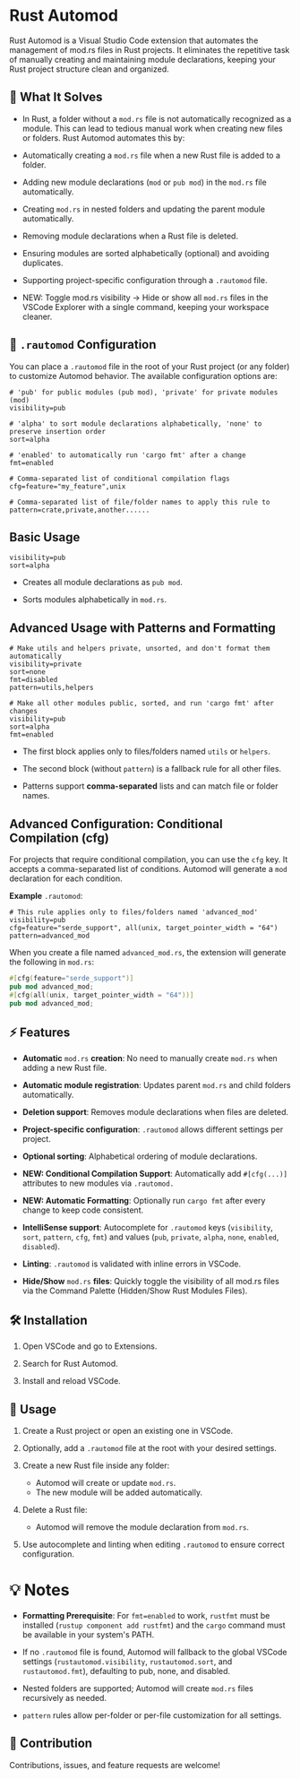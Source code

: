 # Rust Automod

Rust Automod is a Visual Studio Code extension that automates the management of mod.rs files in Rust projects. It eliminates the repetitive task of manually creating and maintaining module declarations, keeping your Rust project structure clean and organized.

## 🚀 What It Solves

- In Rust, a folder without a `mod.rs` file is not automatically recognized as a module. This can lead to tedious manual work when creating new files or folders. Rust Automod automates this by:

- Automatically creating a `mod.rs` file when a new Rust file is added to a folder.

- Adding new module declarations (`mod` or `pub mod`) in the `mod.rs` file automatically.

- Creating `mod.rs` in nested folders and updating the parent module automatically.

- Removing module declarations when a Rust file is deleted.

- Ensuring modules are sorted alphabetically (optional) and avoiding duplicates.

- Supporting project-specific configuration through a `.rautomod` file.

- NEW: Toggle mod.rs visibility → Hide or show all `mod.rs` files in the VSCode Explorer with a single command, keeping your workspace cleaner.

## 📁 `.rautomod` Configuration

You can place a `.rautomod` file in the root of your Rust project (or any folder) to customize Automod behavior. The available configuration options are:

```.rautomod
# 'pub' for public modules (pub mod), 'private' for private modules (mod)
visibility=pub

# 'alpha' to sort module declarations alphabetically, 'none' to preserve insertion order
sort=alpha          

# 'enabled' to automatically run 'cargo fmt' after a change
fmt=enabled

# Comma-separated list of conditional compilation flags
cfg=feature="my_feature",unix

# Comma-separated list of file/folder names to apply this rule to
pattern=crate,private,another......
```

## Basic Usage

```.rautomod
visibility=pub
sort=alpha
```

- Creates all module declarations as `pub mod`.

- Sorts modules alphabetically in `mod.rs`.

## Advanced Usage with Patterns and Formatting

```.rautomod
# Make utils and helpers private, unsorted, and don't format them automatically
visibility=private
sort=none
fmt=disabled
pattern=utils,helpers

# Make all other modules public, sorted, and run 'cargo fmt' after changes
visibility=pub
sort=alpha
fmt=enabled
```

- The first block applies only to files/folders named `utils` or `helpers`.

- The second block (without `pattern`) is a fallback rule for all other files.

- Patterns support **comma-separated** lists and can match file or folder names.

## Advanced Configuration: Conditional Compilation (cfg)

For projects that require conditional compilation, you can use the `cfg` key. It accepts a comma-separated list of conditions. Automod will generate a `mod` declaration for each condition.

**Example** `.rautomod`:

```.rautomod
# This rule applies only to files/folders named 'advanced_mod'
visibility=pub
cfg=feature="serde_support", all(unix, target_pointer_width = "64")
pattern=advanced_mod
```

When you create a file named `advanced_mod.rs`, the extension will generate the following in `mod.rs`:

```rs
#[cfg(feature="serde_support")]
pub mod advanced_mod;
#[cfg(all(unix, target_pointer_width = "64"))]
pub mod advanced_mod;
```

## ⚡ Features

- **Automatic** `mod.rs` **creation**: No need to manually create `mod.rs` when adding a new Rust file.

- **Automatic module registration**: Updates parent `mod.rs` and child folders automatically.

- **Deletion support**: Removes module declarations when files are deleted.

- **Project-specific configuration**: `.rautomod` allows different settings per project.

- **Optional sorting**: Alphabetical ordering of module declarations.

- **NEW: Conditional Compilation Support**: Automatically add `#[cfg(...)]` attributes to new modules via `.rautomod.`

- **NEW: Automatic Formatting**: Optionally run `cargo fmt` after every change to keep code consistent.

- **IntelliSense support**: Autocomplete for `.rautomod` keys (`visibility`, `sort`, `pattern`, `cfg`, `fmt`) and values (`pub`, `private`, `alpha`, `none`, `enabled`, `disabled`).

- **Linting**: `.rautomod` is validated with inline errors in VSCode.

- **Hide/Show** `mod.rs` **files**: Quickly toggle the visibility of all mod.rs files via the Command Palette (Hidden/Show Rust Modules Files).

## 🛠 Installation

1. Open VSCode and go to Extensions.

2. Search for Rust Automod.

3. Install and reload VSCode.

## 📌 Usage

1. Create a Rust project or open an existing one in VSCode.

2. Optionally, add a `.rautomod` file at the root with your desired settings.

3. Create a new Rust file inside any folder:
    - Automod will create or update `mod.rs`.
    - The new module will be added automatically.

4. Delete a Rust file:
    - Automod will remove the module declaration from `mod.rs`.

5. Use autocomplete and linting when editing `.rautomod` to ensure correct configuration.

# 💡 Notes

- **Formatting Prerequisite**: For `fmt=enabled` to work, `rustfmt` must be installed (`rustup component add rustfmt`) and the `cargo` command must be available in your system's PATH.

- If no `.rautomod` file is found, Automod will fallback to the global VSCode settings (`rustautomod.visibility`, `rustautomod.sort`, and `rustautomod.fmt`), defaulting to pub, none, and disabled.

- Nested folders are supported; Automod will create `mod.rs` files recursively as needed.

- `pattern` rules allow per-folder or per-file customization for all settings.

## 🤝 Contribution

Contributions, issues, and feature requests are welcome!
